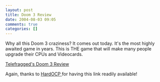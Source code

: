 ```yaml
---
layout: post
title: Doom 3 Review
date: 2004-08-03 09:05
comments: true
categories: []
---
```

Why all this Doom 3 craziness? It comes out today. It's the most highly awaited game in years. This is THE game that will make many people upgrade their CPUs and Videocards.

<a href="http://www.telefragged.com/reviews/doom3/">Telefragged's Doom 3 Review</a>

Again, thanks to <a href="http://hardocp.com">HardOCP </a>for having this link readily available!
